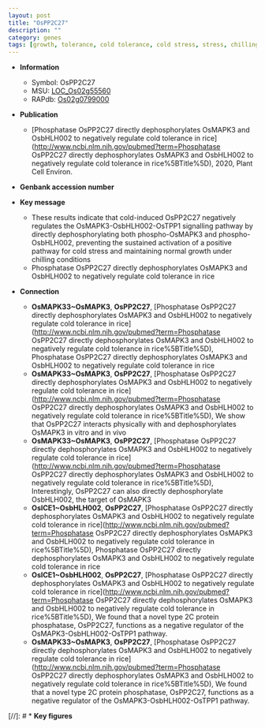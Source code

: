 ```yaml
---
layout: post
title: "OsPP2C27"
description: ""
category: genes
tags: [growth, tolerance, cold tolerance, cold stress, stress, chilling, phosphatase, cold]
---
```


* **Information**  
    + Symbol: OsPP2C27  
    + MSU: [LOC_Os02g55560](http://rice.plantbiology.msu.edu/cgi-bin/ORF_infopage.cgi?orf=LOC_Os02g55560)  
    + RAPdb: [Os02g0799000](http://rapdb.dna.affrc.go.jp/viewer/gbrowse_details/irgsp1?name=Os02g0799000)  

* **Publication**  
    + [Phosphatase OsPP2C27 directly dephosphorylates OsMAPK3 and OsbHLH002 to negatively regulate cold tolerance in rice](http://www.ncbi.nlm.nih.gov/pubmed?term=Phosphatase OsPP2C27 directly dephosphorylates OsMAPK3 and OsbHLH002 to negatively regulate cold tolerance in rice%5BTitle%5D), 2020, Plant Cell Environ.

* **Genbank accession number**  

* **Key message**  
    + These results indicate that cold-induced OsPP2C27 negatively regulates the OsMAPK3-OsbHLH002-OsTPP1 signalling pathway by directly dephosphorylating both phospho-OsMAPK3 and phospho-OsbHLH002, preventing the sustained activation of a positive pathway for cold stress and maintaining normal growth under chilling conditions
    + Phosphatase OsPP2C27 directly dephosphorylates OsMAPK3 and OsbHLH002 to negatively regulate cold tolerance in rice

* **Connection**  
    + __OsMAPK33~OsMAPK3__, __OsPP2C27__, [Phosphatase OsPP2C27 directly dephosphorylates OsMAPK3 and OsbHLH002 to negatively regulate cold tolerance in rice](http://www.ncbi.nlm.nih.gov/pubmed?term=Phosphatase OsPP2C27 directly dephosphorylates OsMAPK3 and OsbHLH002 to negatively regulate cold tolerance in rice%5BTitle%5D), Phosphatase OsPP2C27 directly dephosphorylates OsMAPK3 and OsbHLH002 to negatively regulate cold tolerance in rice
    + __OsMAPK33~OsMAPK3__, __OsPP2C27__, [Phosphatase OsPP2C27 directly dephosphorylates OsMAPK3 and OsbHLH002 to negatively regulate cold tolerance in rice](http://www.ncbi.nlm.nih.gov/pubmed?term=Phosphatase OsPP2C27 directly dephosphorylates OsMAPK3 and OsbHLH002 to negatively regulate cold tolerance in rice%5BTitle%5D),  We show that OsPP2C27 interacts physically with and dephosphorylates OsMAPK3 in vitro and in vivo
    + __OsMAPK33~OsMAPK3__, __OsPP2C27__, [Phosphatase OsPP2C27 directly dephosphorylates OsMAPK3 and OsbHLH002 to negatively regulate cold tolerance in rice](http://www.ncbi.nlm.nih.gov/pubmed?term=Phosphatase OsPP2C27 directly dephosphorylates OsMAPK3 and OsbHLH002 to negatively regulate cold tolerance in rice%5BTitle%5D),  Interestingly, OsPP2C27 can also directly dephosphorylate OsbHLH002, the target of OsMAPK3
    + __OsICE1~OsbHLH002__, __OsPP2C27__, [Phosphatase OsPP2C27 directly dephosphorylates OsMAPK3 and OsbHLH002 to negatively regulate cold tolerance in rice](http://www.ncbi.nlm.nih.gov/pubmed?term=Phosphatase OsPP2C27 directly dephosphorylates OsMAPK3 and OsbHLH002 to negatively regulate cold tolerance in rice%5BTitle%5D), Phosphatase OsPP2C27 directly dephosphorylates OsMAPK3 and OsbHLH002 to negatively regulate cold tolerance in rice
    + __OsICE1~OsbHLH002__, __OsPP2C27__, [Phosphatase OsPP2C27 directly dephosphorylates OsMAPK3 and OsbHLH002 to negatively regulate cold tolerance in rice](http://www.ncbi.nlm.nih.gov/pubmed?term=Phosphatase OsPP2C27 directly dephosphorylates OsMAPK3 and OsbHLH002 to negatively regulate cold tolerance in rice%5BTitle%5D), We found that a novel type 2C protein phosphatase, OsPP2C27, functions as a negative regulator of the OsMAPK3-OsbHLH002-OsTPP1 pathway.
    + __OsMAPK33~OsMAPK3__, __OsPP2C27__, [Phosphatase OsPP2C27 directly dephosphorylates OsMAPK3 and OsbHLH002 to negatively regulate cold tolerance in rice](http://www.ncbi.nlm.nih.gov/pubmed?term=Phosphatase OsPP2C27 directly dephosphorylates OsMAPK3 and OsbHLH002 to negatively regulate cold tolerance in rice%5BTitle%5D), We found that a novel type 2C protein phosphatase, OsPP2C27, functions as a negative regulator of the OsMAPK3-OsbHLH002-OsTPP1 pathway.

[//]: # * **Key figures**  


